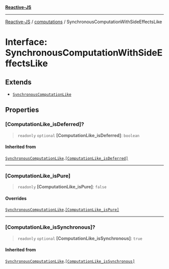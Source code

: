 [**Reactive-JS**](../../README.md)

***

[Reactive-JS](../../README.md) / [computations](../README.md) / SynchronousComputationWithSideEffectsLike

# Interface: SynchronousComputationWithSideEffectsLike

## Extends

- [`SynchronousComputationLike`](SynchronousComputationLike.md)

## Properties

### \[ComputationLike\_isDeferred\]?

> `readonly` `optional` **\[ComputationLike\_isDeferred\]**: `boolean`

#### Inherited from

[`SynchronousComputationLike`](SynchronousComputationLike.md).[`[ComputationLike_isDeferred]`](SynchronousComputationLike.md#computationlike_isdeferred)

***

### \[ComputationLike\_isPure\]

> `readonly` **\[ComputationLike\_isPure\]**: `false`

#### Overrides

[`SynchronousComputationLike`](SynchronousComputationLike.md).[`[ComputationLike_isPure]`](SynchronousComputationLike.md#computationlike_ispure)

***

### \[ComputationLike\_isSynchronous\]?

> `readonly` `optional` **\[ComputationLike\_isSynchronous\]**: `true`

#### Inherited from

[`SynchronousComputationLike`](SynchronousComputationLike.md).[`[ComputationLike_isSynchronous]`](SynchronousComputationLike.md#computationlike_issynchronous)
